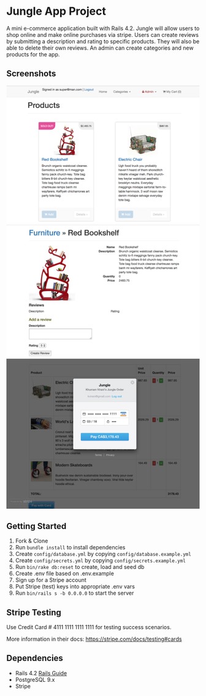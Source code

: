 
Jungle App Project
=====================

A mini e-commerce application built with Rails 4.2. Jungle will allow users to shop online and make online purchases via stripe. Users can create reviews by submitting a description and rating to specific products. They will also be able to delete their own reviews. An admin can create categories and new products for the app.

## Screenshots

!["Home page"](https://github.com/ckrac/jungle-rails/blob/master/docs/home.png?raw=true)
!["Product detail"](https://github.com/ckrac/jungle-rails/blob/master/docs/productDetails.png?raw=true)
!["Cart"](https://github.com/ckrac/jungle-rails/blob/master/docs/cart.png?raw=true)


## Getting Started

1. Fork & Clone
2. Run `bundle install` to install dependencies
3. Create `config/database.yml` by copying `config/database.example.yml`
4. Create `config/secrets.yml` by copying `config/secrets.example.yml`
5. Run `bin/rake db:reset` to create, load and seed db
6. Create .env file based on .env.example
7. Sign up for a Stripe account
8. Put Stripe (test) keys into appropriate .env vars
9. Run `bin/rails s -b 0.0.0.0` to start the server

## Stripe Testing

Use Credit Card # 4111 1111 1111 1111 for testing success scenarios.

More information in their docs: <https://stripe.com/docs/testing#cards>

## Dependencies

* Rails 4.2 [Rails Guide](http://guides.rubyonrails.org/v4.2/)
* PostgreSQL 9.x
* Stripe
